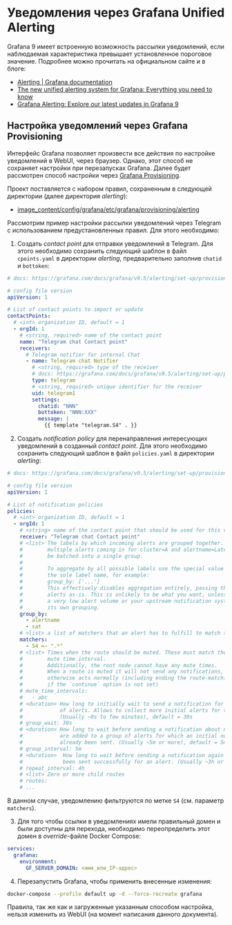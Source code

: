 Уведомления через Grafana Unified Alerting
==========================================

Grafana 9 имеет встроенную возможность рассылки уведомлений, если наблюдаемая
характеристика превышает установленное пороговое значение. Подробнее можно
прочитать на официальном сайте и в блоге:

- [Alerting | Grafana documentation][unif-alerting]
- [The new unified alerting system for Grafana: Everything you need to know][news-2021]
- [Grafana Alerting: Explore our latest updates in Grafana 9][news-2022]

## Настройка уведомлений через Grafana Provisioning

Интерфейс Grafana позволяет произвести все действия по настройке уведомлений в
WebUI, через браузер. Однако, этот способ не сохраняет настройки при
перезапусках Grafana. Далее будет рассмотрен способ настройки через [Grafana
Provisioning][provisioning].

Проект поставляется с набором правил, сохраненным в следующей директории (далее
директория _alerting_):

- [image_content/config/grafana/etc/grafana/provisioning/alerting][dir-alerting]

Рассмотрим пример настройки рассылки уведомлений через Telegram с использованием
предустановленных правил. Для этого необходимо:

1. Создать _contact point_ для отправки уведомлений в Telegram. Для этого
   необходимо сохранить следующий шаблон в файл `cpoints.yaml` в директории
   _alerting_, предварительно заполнив `chatid` и `bottoken`:

```yaml
# docs: https://grafana.com/docs/grafana/v9.5/alerting/set-up/provision-alerting-resources/file-provisioning/#provision-contact-points

# config file version
apiVersion: 1

# List of contact points to import or update
contactPoints:
  # <int> organization ID, default = 1
  - orgId: 1
    # <string, required> name of the contact point
    name: "Telegram chat Contact point"
    receivers:
      # Telegram notifier for internal Chat
      - name: Telegram chat Notifier
        # <string, required> type of the receiver
        # docs: https://grafana.com/docs/grafana/v9.5/alerting/set-up/provision-alerting-resources/file-provisioning/#telegram
        type: telegram
        # <string, required> unique identifier for the receiver
        uid: telegram1
        settings:
          chatid: "NNN"
          bottoken: "NNN:XXX"
          message: |
            {{ template "telegram.S4" . }}
```

2. Создать _notification policy_ для перенаправления интересующих уведомлений в
   созданный _contact point_. Для этого необходимо сохранить следующий шаблон в
   файл `policies.yaml` в директории _alerting_:

```yaml
# docs: https://grafana.com/docs/grafana/v9.5/alerting/set-up/provision-alerting-resources/file-provisioning/#provision-notification-policies

# config file version
apiVersion: 1

# List of notification policies
policies:
  # <int> organization ID, default = 1
  - orgId: 1
    # <string> name of the contact point that should be used for this route
    receiver: "Telegram chat Contact point"
    # <list> The labels by which incoming alerts are grouped together. For example,
    #        multiple alerts coming in for cluster=A and alertname=LatencyHigh would
    #        be batched into a single group.
    #
    #        To aggregate by all possible labels use the special value '...' as
    #        the sole label name, for example:
    #        group_by: ['...']
    #        This effectively disables aggregation entirely, passing through all
    #        alerts as-is. This is unlikely to be what you want, unless you have
    #        a very low alert volume or your upstream notification system performs
    #        its own grouping.
    group_by:
      - alertname
      - sat
    # <list> a list of matchers that an alert has to fulfill to match the node
    matchers:
      - S4 =~ ".*"
    # <list> Times when the route should be muted. These must match the name of a
    #        mute time interval.
    #        Additionally, the root node cannot have any mute times.
    #        When a route is muted it will not send any notifications, but
    #        otherwise acts normally (including ending the route-matching process
    #        if the `continue` option is not set)
    # mute_time_intervals:
    #   - abc
    # <duration> How long to initially wait to send a notification for a group
    #            of alerts. Allows to collect more initial alerts for the same group.
    #            (Usually ~0s to few minutes), default = 30s
    # group_wait: 30s
    # <duration> How long to wait before sending a notification about new alerts that
    #            are added to a group of alerts for which an initial notification has
    #            already been sent. (Usually ~5m or more), default = 5m
    # group_interval: 5m
    # <duration>  How long to wait before sending a notification again if it has already
    #             been sent successfully for an alert. (Usually ~3h or more), default = 4h
    # repeat_interval: 4h
    # <list> Zero or more child routes
    # routes:
    # ...
```

В данном случае, уведомлению фильтруются по метке `S4` (см. параметр
`matchers`).

3. Для того чтобы ссылки в уведомлениях имели правильный домен и были доступны
   для перехода, необходимо переопределить этот домен в _override_-файле Docker
   Compose:

```yaml
services:
  grafana:
    environment:
      GF_SERVER_DOMAIN: <имя_или_IP-адрес>
```

4. Перезапустить Grafana, чтобы применить внесенные изменения:

```sh
docker-compose --profile default up -d --force-recreate grafana
```

Правила, так же как и загруженные указанным способом настройка, нельзя изменить
из WebUI (на момент написания данного документа).

[dir-alerting]: ../../image_content/config/grafana/etc/grafana/provisioning/alerting/
[news-2021]: https://grafana.com/blog/2021/06/14/the-new-unified-alerting-system-for-grafana-everything-you-need-to-know/
[news-2022]: https://grafana.com/blog/2022/06/14/grafana-alerting-explore-our-latest-updates-in-grafana-9/
[provisioning]: https://grafana.com/docs/grafana/v9.5/alerting/set-up/provision-alerting-resources/file-provisioning/
[unif-alerting]: https://grafana.com/docs/grafana/v9.5/alerting/

